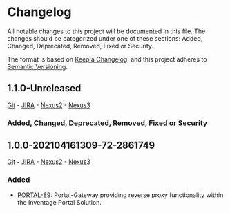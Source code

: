Changelog
=========

All notable changes to this project will be documented in this file. The changes should be categorized under one of these sections: Added, Changed, Deprecated, Removed, Fixed or Security.

The format is based on [Keep a Changelog](https://keepachangelog.com/en/1.0.0/),
and this project adheres to [Semantic Versioning](https://semver.org/spec/v2.0.0.html).

1.1.0-Unreleased
------------
[Git]() - [JIRA]() - [Nexus2]() - [Nexus3]()

### Added, Changed, Deprecated, Removed, Fixed or Security

1.0.0-202104161309-72-2861749
------------
[Git]() - [JIRA]() - [Nexus2]() - [Nexus3]()

### Added

- [PORTAL-89](https://issue.inventage.com/browse/PORTAL-89): Portal-Gateway providing reverse proxy functionality within the Inventage Portal Solution.
